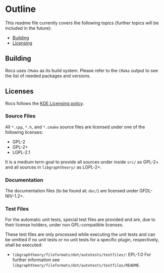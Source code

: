 # Outline

This readme file currently covers the following topics (further topics will be
included in the future):

* [Building](#Building)
* [Licensing](#Licensing)

## Building

Rocs uses `CMake` as its build system. Please refer to the `CMake` output to see
the list of needed packages and versions.

## Licenses

Rocs follows the
[KDE Licensing policy](https://community.kde.org/Policies/Licensing_Policy).

### Source Files

 All
`*.cpp`, `*.h`, and `*.cmake` source files are licensed under one of the
following licenses:

- GPL-2
- GPL-2+
- LGPL-2.1
 
It is a medium term goal to provide all sources under inside `src/` as GPL-2+
and all sources in `libgraphtheory/` as LGPL-2+.

### Documentation

The documentation files (to be found at: `doc/`) are licensed under GFDL-NIV-1.2+.

### Test Files

For the automatic unit tests, special test files are provided and are, due to
their license holders, under non GPL-compatible licenses.

These test files are only processed while executing the unit tests and can be 
omitted if no unit tests or no unit tests for a specific plugin, respectively,
shall be executed:

- `libgraphtheory/fileformats/dot/autotests/testfiles/`: EPL-1.0
  For further information see 
  `libgraphtheory/fileformats/dot/autotests/testfiles/README`.
